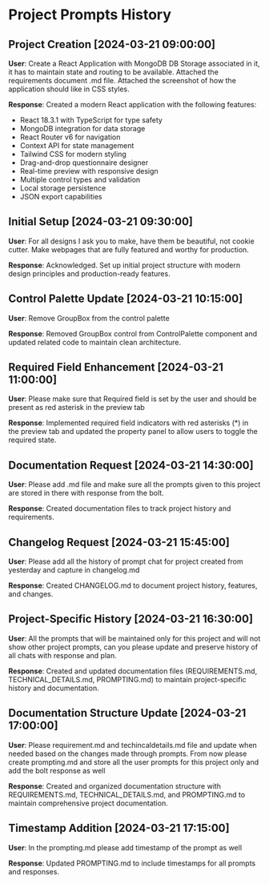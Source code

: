 # Project Prompts History

## Project Creation [2024-03-21 09:00:00]
**User**: Create a React Application with MongoDB DB Storage associated in it, it has to maintain state and routing to be available. Attached the requirements document .md file. Attached the screenshot of how the application should like in CSS styles.

**Response**: Created a modern React application with the following features:
- React 18.3.1 with TypeScript for type safety
- MongoDB integration for data storage
- React Router v6 for navigation
- Context API for state management
- Tailwind CSS for modern styling
- Drag-and-drop questionnaire designer
- Real-time preview with responsive design
- Multiple control types and validation
- Local storage persistence
- JSON export capabilities

## Initial Setup [2024-03-21 09:30:00]
**User**: For all designs I ask you to make, have them be beautiful, not cookie cutter. Make webpages that are fully featured and worthy for production.

**Response**: Acknowledged. Set up initial project structure with modern design principles and production-ready features.

## Control Palette Update [2024-03-21 10:15:00]
**User**: Remove GroupBox from the control palette

**Response**: Removed GroupBox control from ControlPalette component and updated related code to maintain clean architecture.

## Required Field Enhancement [2024-03-21 11:00:00]
**User**: Please make sure that Required field is set by the user and should be present as red asterisk in the preview tab

**Response**: Implemented required field indicators with red asterisks (*) in the preview tab and updated the property panel to allow users to toggle the required state.

## Documentation Request [2024-03-21 14:30:00]
**User**: Please add .md file and make sure all the prompts given to this project are stored in there with response from the bolt.

**Response**: Created documentation files to track project history and requirements.

## Changelog Request [2024-03-21 15:45:00]
**User**: Please add all the history of prompt chat for project created from yesterday and capture in changelog.md

**Response**: Created CHANGELOG.md to document project history, features, and changes.

## Project-Specific History [2024-03-21 16:30:00]
**User**: All the prompts that will be maintained only for this project and will not show other project prompts, can you please update and preserve history of all chats with response and plan.

**Response**: Created and updated documentation files (REQUIREMENTS.md, TECHNICAL_DETAILS.md, PROMPTING.md) to maintain project-specific history and documentation.

## Documentation Structure Update [2024-03-21 17:00:00]
**User**: Please requirement.md and techincaldetails.md file and update when needed based on the changes made through prompts. From now please create prompting.md and store all the user prompts for this project only and add the bolt response as well

**Response**: Created and organized documentation structure with REQUIREMENTS.md, TECHNICAL_DETAILS.md, and PROMPTING.md to maintain comprehensive project documentation.

## Timestamp Addition [2024-03-21 17:15:00]
**User**: In the prompting.md please add timestamp of the prompt as well

**Response**: Updated PROMPTING.md to include timestamps for all prompts and responses.